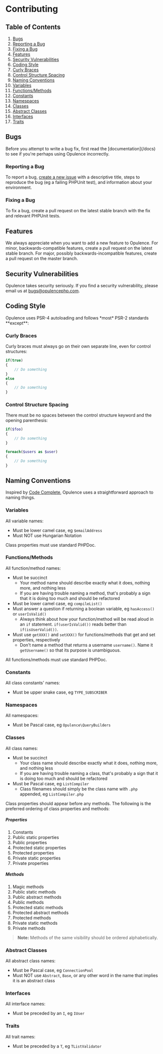 # Contributing

## Table of Contents
1. [Bugs](#bugs)
  1. [Reporting a Bug](#reporting-bug)
  2. [Fixing a Bug](#fixing-bug)
2. [Features](#features)
3. [Security Vulnerabilities](#security-vulnerabilities)
4. [Coding Style](#coding-style)
  1. [Curly Braces](#curly-braces)
  2. [Control Structure Spacing](#control-structure-spacing)
5. [Naming Conventions](#naming-conventions)
  1. [Variables](#variables)
  2. [Functions/Methods](#functions-methods)
  3. [Constants](#constants)
  4. [Namespaces](#namespaces)
  5. [Classes](#classes)
  6. [Abstract Classes](#abstract-classes)
  7. [Interfaces](#interfaces)
  8. [Traits](#traits)

<h2 id="bugs">Bugs</h2>
Before you attempt to write a bug fix, first read the [documentation](/docs) to see if you're perhaps using Opulence incorrectly.

<h3 id="reporting-bug">Reporting a Bug</h3>
To report a bug, <a href="https://github.com/opulencephp/Opulence/issues" target="_blank">create a new issue</a> with a descriptive title, steps to reproduce the bug (eg a failing PHPUnit test), and information about your environment.

<h3 id="fixing-bug">Fixing a Bug</h3>
To fix a bug, create a pull request on the latest stable branch with the fix and relevant PHPUnit tests.

<h2 id="features">Features</h2>
We always appreciate when you want to add a new feature to Opulence.  For minor, backwards-compatible features, create a pull request on the latest stable branch.  For major, possibly backwards-incompatible features, create a pull request on the master branch.

<h2 id="security-vulnerabilities">Security Vulnerabilities</h2>
Opulence takes security seriously.  If you find a security vulnerability, please email us at <a href="mailto:bugs@opulencephp.com">bugs@opulencephp.com</a>.

<h2 id="coding-style">Coding Style</h2>
Opulence uses PSR-4 autoloading and follows *most* PSR-2 standards **except**:

<h3 id="curly-braces">Curly Braces</h3>
Curly braces must always go on their own separate line, even for control structures:

```php
if(true)
{
    // Do something
}
else
{
    // Do something
}
```

<h3 id="control-structure-spacing">Control Structure Spacing</h3>
There must be no spaces between the control structure keyword and the opening parenthesis:

```php
if($foo)
{
    // Do something
}

foreach($users as $user)
{
    // Do something
}
```

<h2 id="naming-conventions">Naming Conventions</h2>
Inspired by <a href="http://www.amazon.com/Code-Complete-Practical-Handbook-Construction/dp/0735619670" target="_blank">Code Complete</a>, Opulence uses a straightforward approach to naming things.

<h3 id="variables">Variables</h3>
All variable names:

* Must be lower camel case, eg `$emailAddress`
* Must NOT use Hungarian Notation

Class properties must use standard PHPDoc.

<h3 id="functions-methods">Functions/Methods</h3>
All function/method names:

* Must be succinct
  * Your method name should describe exactly what it does, nothing more, and nothing less
  * If you are having trouble naming a method, that's probably a sign that it is doing too much and should be refactored
* Must be lower camel case, eg `compileList()`
* Must answer a question if returning a boolean variable, eg `hasAccess()` or `userIsValid()`
  * Always think about how your function/method will be read aloud in an `if` statement.  `if(userIsValid())` reads better than `if(isUserValid())`.
* Must use `getXXX()` and `setXXX()` for functions/methods that get and set properties, respectively
  * Don't name a method that returns a username `username()`.  Name it `getUsername()` so that its purpose is unambiguous.

All functions/methods must use standard PHPDoc.

<h3 id="constants">Constants</h3>
All class constants' names:

* Must be upper snake case, eg `TYPE_SUBSCRIBER`

<h3 id="namespaces">Namespaces</h3>
All namespaces:

* Must be Pascal case, eg `Opulence\QueryBuilders`

<h3 id="classes">Classes</h3>
All class names:

* Must be succinct
  * Your class name should describe exactly what it does, nothing more, and nothing less
  * If you are having trouble naming a class, that's probably a sign that it is doing too much and should be refactored
* Must be Pascal case, eg `ListCompiler`
  * Class filenames should simply be the class name with `.php` appended, eg `ListCompiler.php`
  
Class properties should appear before any methods.  The following is the preferred ordering of class properties and methods:

##### Properties
1. Constants
2. Public static properties
3. Public properties
4. Protected static properties
5. Protected properties
6. Private static properties
7. Private properties

##### Methods
1. Magic methods
2. Public static methods
3. Public abstract methods
4. Public methods
5. Protected static methods
6. Protected abstract methods
7. Protected methods
8. Private static methods
9. Private methods

> **Note:** Methods of the same visibility should be ordered alphabetically.

<h3 id="abstract-classes">Abstract Classes</h3>
All abstract class names:

* Must be Pascal case, eg `ConnectionPool`
* Must NOT use `Abstract`, `Base`, or any other word in the name that implies it is an abstract class
  
<h3 id="interfaces">Interfaces</h3>
All interface names:

* Must be preceded by an `I`, eg `IUser`

<h3 id="traits">Traits</h3>
All trait names:

* Must be preceded by a `T`, eg `TListValidator`
